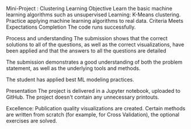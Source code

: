 Mini-Project : Clustering
Learning Objective
Learn the basic machine learning algorithms such as unsupervised Learning: K-Means clustering.
Practice applying machine learning algorithms to real data. 
Criteria
Meets Expectations
Completion
The code runs successfully.

Process and understanding
The submission shows that the correct solutions to all of the questions, as well as the correct visualizations, have been applied and that the answers to all the questions are detailed

The submission demonstrates a good understanding of both the problem statement, as well as the underlying tools and methods.

The student has applied best ML modeling practices.

Presentation
The project is delivered in a Jupyter notebook, uploaded to GitHub.
The project doesn't contain any unnecessary printouts.

Excellence: Publication quality visualizations are created. Certain methods are written from scratch (for example, for Cross Validation), the optional exercises are solved.
